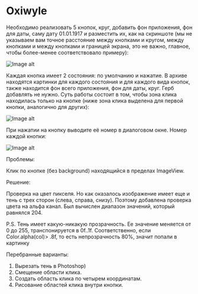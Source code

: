 # Oxiwyle

Необходимо реализовать 5 кнопок, круг, добавить фон приложения, фон для даты, саму дату 01.01.1917 и разместить их, как на скриншоте (мы не указываем вам точное расстояние между кнопками и кругом, между кнопками и между кнопками и границей экрана, это не важно, главное, чтобы более-менее соответствовало примеру):

![Image alt](https://user-images.githubusercontent.com/25371495/57569217-6aa92900-73fa-11e9-8bef-2665c0555b88.png)

Каждая кнопка имеет 2 состояния: по умолчанию и нажатие. В архиве находятся картинки для каждого состояния и для каждого вида кнопок, также находится фон всего приложения, фон для даты, круг. Герб добавлять не нужно.
Суть работы состоит в том, чтобы зона клика находилась только на кнопке (ниже зона клика выделена для первой кнопки, аналогично для других):

![Image alt](https://user-images.githubusercontent.com/25371495/57569434-ac879e80-73fd-11e9-95fa-fb444e9f46e7.png)

При нажатии на кнопку выводите её номер в диалоговом окне. Номер каждой кнопки:

![Image alt](https://user-images.githubusercontent.com/25371495/57569443-c9bc6d00-73fd-11e9-87a1-b22a695f5a96.png)


Проблемы:

Клик по кнопке (без background) находящийся в пределах ImageView. 

Решение:

Проверка на цвет пикселя. Но как оказалось изображение имеет еще и тень с трех сторон (слева, справа, снизу). Поэтому добавлена проверка цвета на альфа канал. Был вычислен диапазон значений, который равнялся 204.

P.S. Тень имеет какую-никакую прозрачность. Ее значение меняется от 0 до 255, транспонируется в 0f..1f. Соответственно, если Color.alpha(col)> .8f, то есть непрозрачность 80%, значит попали в картинку

Перебранные варианты:

1)	Вырезать тень в Photoshop)
2)	Смещение области клика.
3)	Создать область клика по четырем координатам.
4)	Рисование областей клика внутри кнопки.
